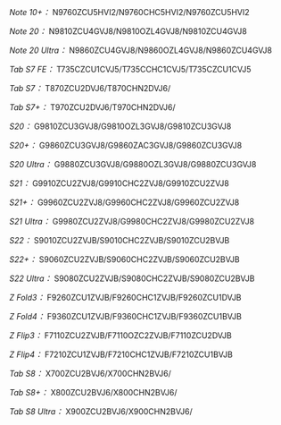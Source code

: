 *Note 10+：*
N9760ZCU5HVI2/N9760CHC5HVI2/N9760ZCU5HVI2

*Note 20：*
N9810ZCU4GVJ8/N9810OZL4GVJ8/N9810ZCU4GVJ8

*Note 20 Ultra：*
N9860ZCU4GVJ8/N9860OZL4GVJ8/N9860ZCU4GVJ8

*Tab S7 FE：*
T735CZCU1CVJ5/T735CCHC1CVJ5/T735CZCU1CVJ5

*Tab S7：*
T870ZCU2DVJ6/T870CHN2DVJ6/

*Tab S7+：*
T970ZCU2DVJ6/T970CHN2DVJ6/

*S20：*
G9810ZCU3GVJ8/G9810OZL3GVJ8/G9810ZCU3GVJ8

*S20+：*
G9860ZCU3GVJ8/G9860ZAC3GVJ8/G9860ZCU3GVJ8

*S20 Ultra：*
G9880ZCU3GVJ8/G9880OZL3GVJ8/G9880ZCU3GVJ8

*S21：*
G9910ZCU2ZVJ8/G9910CHC2ZVJ8/G9910ZCU2ZVJ8

*S21+：*
G9960ZCU2ZVJ8/G9960CHC2ZVJ8/G9960ZCU2ZVJ8

*S21 Ultra：*
G9980ZCU2ZVJ8/G9980CHC2ZVJ8/G9980ZCU2ZVJ8

*S22：*
S9010ZCU2ZVJB/S9010CHC2ZVJB/S9010ZCU2BVJB

*S22+：*
S9060ZCU2ZVJB/S9060CHC2ZVJB/S9060ZCU2BVJB

*S22 Ultra：*
S9080ZCU2ZVJB/S9080CHC2ZVJB/S9080ZCU2BVJB

*Z Fold3：*
F9260ZCU1ZVJB/F9260CHC1ZVJB/F9260ZCU1DVJB

*Z Fold4：*
F9360ZCU1ZVJB/F9360CHC1ZVJB/F9360ZCU1BVJB

*Z Flip3：*
F7110ZCU2ZVJB/F7110OZC2ZVJB/F7110ZCU2DVJB

*Z Flip4：*
F7210ZCU1ZVJB/F7210CHC1ZVJB/F7210ZCU1BVJB

*Tab S8：*
X700ZCU2BVJ6/X700CHN2BVJ6/

*Tab S8+：*
X800ZCU2BVJ6/X800CHN2BVJ6/

*Tab S8 Ultra：*
X900ZCU2BVJ6/X900CHN2BVJ6/

